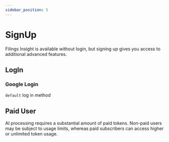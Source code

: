 ```yaml
---
sidebar_position: 5
---
```


# SignUp

Filings Insight is available without login, but signing up gives you access to additional advanced features.

## LogIn 

### Google Login

`default` log in method

## Paid User

AI processing requires a substantial amount of paid tokens. Non-paid users may be subject to usage limits, whereas paid subscribers can access higher or unlimited token usage.
